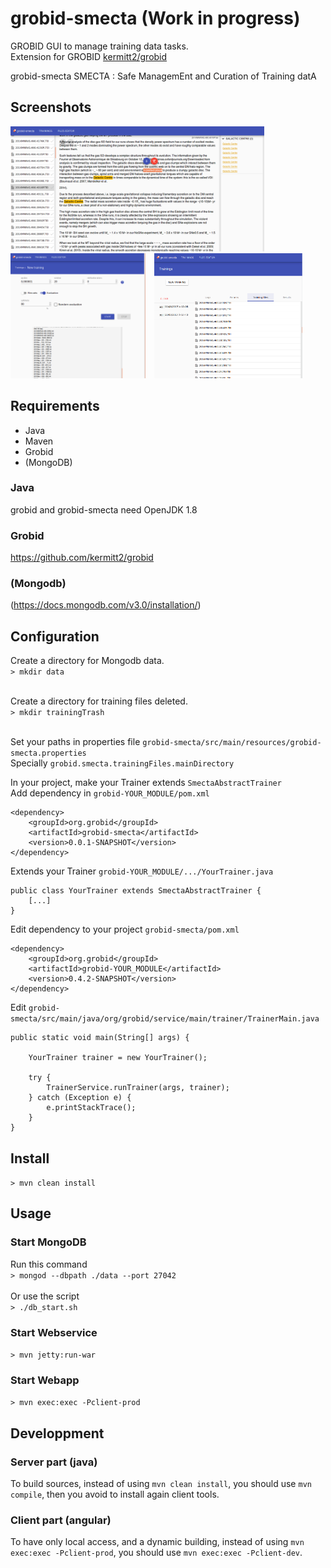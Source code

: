 # grobid-smecta (Work in progress)

GROBID GUI to manage training data tasks.
<br />
Extension for GROBID [kermitt2/grobid](https://github.com/kermitt2/grobid)

grobid-smecta
SMECTA : Safe ManagemEnt and Curation of Training datA

## Screenshots

<a url="screenshots/files-editor.png" style="margin-right:10px;"><img src="screenshots/files-editor.png" height="200"></a>
<a url="screenshots/new-training.png" style="margin-right:10px;"><img src="screenshots/new-training.png" height="200"></a>
<a url="screenshots/trainings.png"><img src="screenshots/trainings.png" height="200"></a>

## Requirements

- Java
- Maven
- Grobid
- (MongoDB)

### Java

grobid and grobid-smecta need OpenJDK 1.8

### Grobid

https://github.com/kermitt2/grobid

### (Mongodb)

(https://docs.mongodb.com/v3.0/installation/)


## Configuration


Create a directory for Mongodb data.
<br />
`> mkdir data`
<br /><br />

Create a directory for training files deleted.
<br />
`> mkdir trainingTrash`
<br /><br />

Set your paths in properties file `grobid-smecta/src/main/resources/grobid-smecta.properties`
<br />
Specially `grobid.smecta.trainingFiles.mainDirectory`

In your project, make your Trainer extends `SmectaAbstractTrainer`
<br />
Add dependency in `grobid-YOUR_MODULE/pom.xml`
```
<dependency>
    <groupId>org.grobid</groupId>
    <artifactId>grobid-smecta</artifactId>
    <version>0.0.1-SNAPSHOT</version>
</dependency>
```

Extends your Trainer `grobid-YOUR_MODULE/.../YourTrainer.java`
```
public class YourTrainer extends SmectaAbstractTrainer {
	[...]
}
```

Edit dependency to your project `grobid-smecta/pom.xml`
```
<dependency>
    <groupId>org.grobid</groupId>
    <artifactId>grobid-YOUR_MODULE</artifactId>
    <version>0.4.2-SNAPSHOT</version>
</dependency>
```

Edit `grobid-smecta/src/main/java/org/grobid/service/main/trainer/TrainerMain.java`
```
public static void main(String[] args) {

	YourTrainer trainer = new YourTrainer();
	
	try {
		TrainerService.runTrainer(args, trainer);
	} catch (Exception e) {
		e.printStackTrace();
	}
}
```

## Install

`> mvn clean install`


## Usage

### Start MongoDB

Run this command
<br />
`> mongod --dbpath ./data --port 27042`
<br /><br />
Or use the script
<br />
`> ./db_start.sh`

### Start Webservice

`> mvn jetty:run-war`

### Start Webapp

`> mvn exec:exec -Pclient-prod`

## Developpment

### Server part (java)

To build sources, instead of using `mvn clean install`, you should use `mvn compile`, then you avoid to install again client tools.

### Client part (angular)

To have only local access, and a dynamic building, instead of using `mvn exec:exec -Pclient-prod`, you should use `mvn exec:exec -Pclient-dev`.

